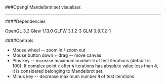 ###Opengl Mandelbrot set visualizer.

---

####Dependencies

OpenGL 3.3
Glew 1.13.0
GLFW 3.1.2-3
GLM 0.9.7.2-1

####Controls
* Mouse wheel -- zoom in / zoom out
* Mouse button down + drag -- move canvas
* Plus key -- increase maximum number ```N``` of test iterations (default is 100). If complex point ```c``` after ```N``` iterations has absolute value less than 4, it is considered belonging to Mandelbrot set.
* Minus key -- decrease maximum number ```N``` of test iterations


